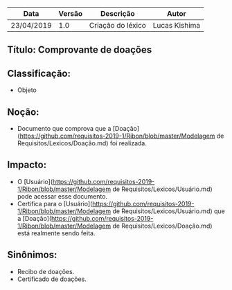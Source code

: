 | Data | Versão | Descrição | Autor |
|---|---|---|---|
| 23/04/2019 | 1.0 | Criação do léxico  | Lucas Kishima |

## Título: Comprovante de doações

## Classificação:

- Objeto

## Noção:

- Documento que comprova que a [Doação](https://github.com/requisitos-2019-1/Ribon/blob/master/Modelagem de Requisitos/Lexicos/Doação.md) foi realizada.

## Impacto:

- O [Usuário](https://github.com/requisitos-2019-1/Ribon/blob/master/Modelagem de Requisitos/Lexicos/Usuário.md) pode acessar esse documento.
- Certifica para o [Usuário](https://github.com/requisitos-2019-1/Ribon/blob/master/Modelagem de Requisitos/Lexicos/Usuário.md) que a [Doação](https://github.com/requisitos-2019-1/Ribon/blob/master/Modelagem de Requisitos/Lexicos/Doação.md) está realmente sendo feita.

## Sinônimos:

- Recibo de doações.
- Certificado de doações.
